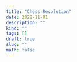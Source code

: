 ```yaml
---
title: "Chess Revolution"
date: 2022-11-01
description: ""
kind: ""
tags: []
draft: true
slug: ""
math: false
---
```

